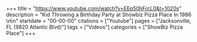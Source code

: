 +++
title = "https://www.youtube.com/watch?v=EEp50hFrcL0&t=1020s"
description = "Kid Throwing a Birthday Party at Showbiz Pizza Place In 1986 \n\n"
startdate = "00-00-00"
citations = ["Youtube"]
pages = ["Jacksonville, FL (9820 Atlantic Blvd)"]
tags = ["Videos"]
categories = ["ShowBiz Pizza Place"]
+++
